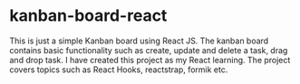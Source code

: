 # kanban-board-react
This is just a simple Kanban board using React JS. The kanban board contains basic functionality such as create, update and delete a task, drag and drop task. 
I have created this project as my React learning. The project covers topics such as React Hooks, reactstrap, formik etc.
